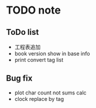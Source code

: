 TODO note
===

## ToDo list

- 工程表追加
- book version show in base info
- print convert tag list

## Bug fix

- plot char count not sums calc
- clock replace by tag
